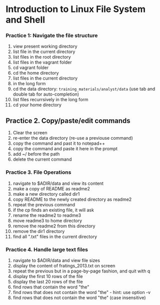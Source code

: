 
# Introduction to Linux File System and Shell

### Practice 1: Navigate the file structure

1. view present working directory
2. list file in the current directory
3. list files in the root directory
4. list files in the vagrant folder
5. cd vagrant folder
6. cd the home directory
7. list files in the current directory
8. in the long form
9. cd the data directory: `training_materials/analyst/data` (use tab and double tab for auto-completion)
10. list files recurrsively in the long form
11. cd your home directory 

##  Practice 2. Copy/paste/edit commands

1. Clear the screen 
2. re-enter the data directory (re-use a previouse command)
3. copy the command and past it to notepad++
4. copy the command and paste it here in the prompt
5. add ~/ before the path
6. delete the current command 


### Practice 3. File Operations

1. navigate to $ADIR/data and view its content
2. make a copy of README as readme2
3. make a new directory called dir1
4. copy README to the newly created directory as readme2
5. repeat the previous command
6. if the cp finds an existing file, it will ask
7. rename the readme2 to readme3
8. move readme3 to home directory
9. remove the readme2 from this directory
10. remove the dir1 directory
11. find all ".txt" files in the current directory


### Practice 4. Handle large text files

1. navigate to $ADIR/data and view file sizes
2. display the content of fratings_2013.txt on screen
3. repeat the previous but in a page-by-page fashion, and quit with q
4. display the first 10 rows of the file
5. display the last 20 rows of the file
6. find rows that contain the word "the" 
7. find rows that does not contain the word "the" - hint: use option -v
8. find rows that does not contain the word "the" (case insensitive)

